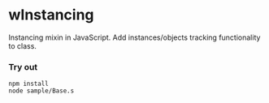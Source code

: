 # wInstancing

Instancing mixin in JavaScript. Add instances/objects tracking functionality to class.

### Try out
```
npm install
node sample/Base.s
```





















